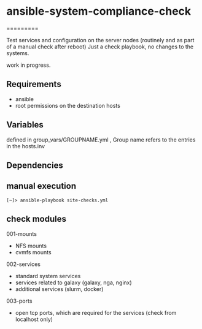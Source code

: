 # ansible-system-compliance-check
=========

Test services and configuration on the server nodes (routinely and as part of a manual check after reboot)
Just a check playbook, no changes to the systems.

work in progress.



Requirements
------------
- ansible
- root permissions on the destination hosts


Variables
--------------
defined in group_vars/GROUPNAME.yml , Group name refers to the entries in the hosts.inv


Dependencies
------------

manual execution
----------------


```
[~]> ansible-playbook site-checks.yml
```



check modules
----------------

001-mounts

- NFS mounts
- cvmfs mounts


002-services

- standard system services
- services related to galaxy (galaxy, nga, nginx)
- additional services (slurm, docker)



003-ports

- open tcp ports, which are required for the services (check from localhost only)